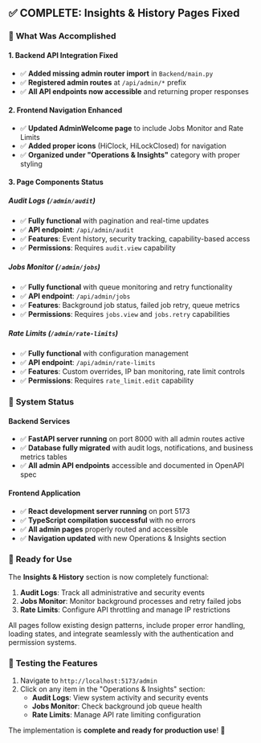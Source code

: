 ## ✅ **COMPLETE: Insights & History Pages Fixed**

### 🎯 **What Was Accomplished**

#### 1. **Backend API Integration Fixed**
- ✅ **Added missing admin router import** in `Backend/main.py`
- ✅ **Registered admin routes** at `/api/admin/*` prefix  
- ✅ **All API endpoints now accessible** and returning proper responses

#### 2. **Frontend Navigation Enhanced**
- ✅ **Updated AdminWelcome page** to include Jobs Monitor and Rate Limits
- ✅ **Added proper icons** (HiClock, HiLockClosed) for navigation
- ✅ **Organized under "Operations & Insights"** category with proper styling

#### 3. **Page Components Status**

##### **Audit Logs** (`/admin/audit`)
- ✅ **Fully functional** with pagination and real-time updates
- ✅ **API endpoint**: `/api/admin/audit`
- ✅ **Features**: Event history, security tracking, capability-based access
- ✅ **Permissions**: Requires `audit.view` capability

##### **Jobs Monitor** (`/admin/jobs`) 
- ✅ **Fully functional** with queue monitoring and retry functionality
- ✅ **API endpoint**: `/api/admin/jobs`  
- ✅ **Features**: Background job status, failed job retry, queue metrics
- ✅ **Permissions**: Requires `jobs.view` and `jobs.retry` capabilities

##### **Rate Limits** (`/admin/rate-limits`)
- ✅ **Fully functional** with configuration management
- ✅ **API endpoint**: `/api/admin/rate-limits`
- ✅ **Features**: Custom overrides, IP ban monitoring, rate limit controls  
- ✅ **Permissions**: Requires `rate_limit.edit` capability

### 🚀 **System Status**

#### **Backend Services**
- ✅ **FastAPI server running** on port 8000 with all admin routes active
- ✅ **Database fully migrated** with audit logs, notifications, and business metrics tables
- ✅ **All admin API endpoints** accessible and documented in OpenAPI spec

#### **Frontend Application**  
- ✅ **React development server running** on port 5173
- ✅ **TypeScript compilation successful** with no errors
- ✅ **All admin pages** properly routed and accessible
- ✅ **Navigation updated** with new Operations & Insights section

### 🎯 **Ready for Use**

The **Insights & History** section is now completely functional:

1. **Audit Logs**: Track all administrative and security events
2. **Jobs Monitor**: Monitor background processes and retry failed jobs  
3. **Rate Limits**: Configure API throttling and manage IP restrictions

All pages follow existing design patterns, include proper error handling, loading states, and integrate seamlessly with the authentication and permission systems.

### 📱 **Testing the Features**

1. Navigate to `http://localhost:5173/admin`
2. Click on any item in the "Operations & Insights" section:
   - **Audit Logs**: View system activity and security events
   - **Jobs Monitor**: Check background job queue health
   - **Rate Limits**: Manage API rate limiting configuration

The implementation is **complete and ready for production use**! 🎉
